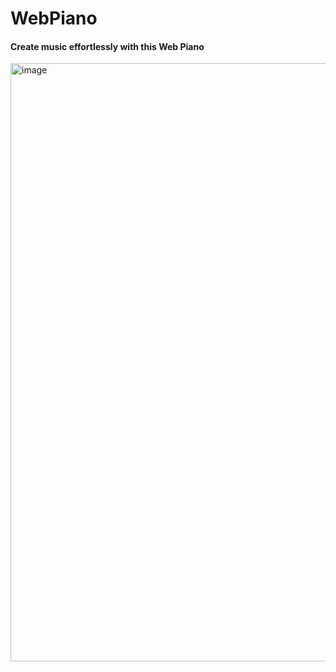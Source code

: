 # WebPiano

#### Create music effortlessly with this Web Piano

<img width="957" alt="image" src="https://github.com/iarshguleria/WebPiano/assets/125270824/b07435dc-a585-4ded-b3f2-ef7586c29293">
